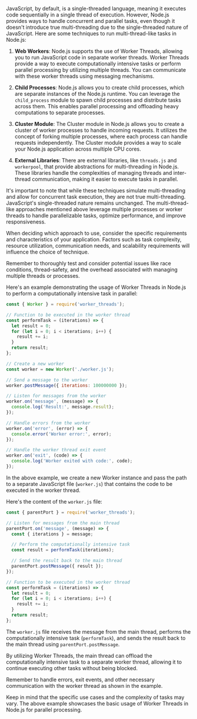 JavaScript, by default, is a single-threaded language, meaning it executes code sequentially in a single thread of execution. However, Node.js provides ways to handle concurrent and parallel tasks, even though it doesn't introduce true multi-threading due to the single-threaded nature of JavaScript. Here are some techniques to run multi-thread-like tasks in Node.js:

1. **Web Workers**: Node.js supports the use of Worker Threads, allowing you to run JavaScript code in separate worker threads. Worker Threads provide a way to execute computationally intensive tasks or perform parallel processing by utilizing multiple threads. You can communicate with these worker threads using messaging mechanisms.

2. **Child Processes**: Node.js allows you to create child processes, which are separate instances of the Node.js runtime. You can leverage the `child_process` module to spawn child processes and distribute tasks across them. This enables parallel processing and offloading heavy computations to separate processes.

3. **Cluster Module**: The Cluster module in Node.js allows you to create a cluster of worker processes to handle incoming requests. It utilizes the concept of forking multiple processes, where each process can handle requests independently. The Cluster module provides a way to scale your Node.js application across multiple CPU cores.

4. **External Libraries**: There are external libraries, like `threads.js` and `workerpool`, that provide abstractions for multi-threading in Node.js. These libraries handle the complexities of managing threads and inter-thread communication, making it easier to execute tasks in parallel.

It's important to note that while these techniques simulate multi-threading and allow for concurrent task execution, they are not true multi-threading. JavaScript's single-threaded nature remains unchanged. The multi-thread-like approaches mentioned above leverage multiple processes or worker threads to handle parallelizable tasks, optimize performance, and improve responsiveness.

When deciding which approach to use, consider the specific requirements and characteristics of your application. Factors such as task complexity, resource utilization, communication needs, and scalability requirements will influence the choice of technique.

Remember to thoroughly test and consider potential issues like race conditions, thread-safety, and the overhead associated with managing multiple threads or processes.


Here's an example demonstrating the usage of Worker Threads in Node.js to perform a computationally intensive task in parallel:

```javascript
const { Worker } = require('worker_threads');

// Function to be executed in the worker thread
const performTask = (iterations) => {
  let result = 0;
  for (let i = 0; i < iterations; i++) {
    result += i;
  }
  return result;
};

// Create a new worker
const worker = new Worker('./worker.js');

// Send a message to the worker
worker.postMessage({ iterations: 100000000 });

// Listen for messages from the worker
worker.on('message', (message) => {
  console.log('Result:', message.result);
});

// Handle errors from the worker
worker.on('error', (error) => {
  console.error('Worker error:', error);
});

// Handle the worker thread exit event
worker.on('exit', (code) => {
  console.log('Worker exited with code:', code);
});
```

In the above example, we create a new Worker instance and pass the path to a separate JavaScript file (`worker.js`) that contains the code to be executed in the worker thread.

Here's the content of the `worker.js` file:

```javascript
const { parentPort } = require('worker_threads');

// Listen for messages from the main thread
parentPort.on('message', (message) => {
  const { iterations } = message;

  // Perform the computationally intensive task
  const result = performTask(iterations);

  // Send the result back to the main thread
  parentPort.postMessage({ result });
});

// Function to be executed in the worker thread
const performTask = (iterations) => {
  let result = 0;
  for (let i = 0; i < iterations; i++) {
    result += i;
  }
  return result;
};
```

The `worker.js` file receives the message from the main thread, performs the computationally intensive task (`performTask`), and sends the result back to the main thread using `parentPort.postMessage`.

By utilizing Worker Threads, the main thread can offload the computationally intensive task to a separate worker thread, allowing it to continue executing other tasks without being blocked.

Remember to handle errors, exit events, and other necessary communication with the worker thread as shown in the example.

Keep in mind that the specific use cases and the complexity of tasks may vary. The above example showcases the basic usage of Worker Threads in Node.js for parallel processing.